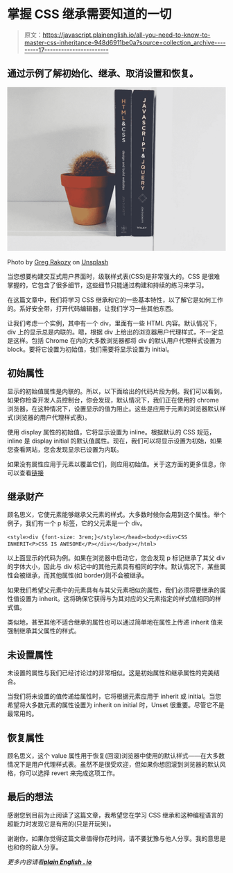 # 掌握 CSS 继承需要知道的一切

> 原文：<https://javascript.plainenglish.io/all-you-need-to-know-to-master-css-inheritance-948d6911be0a?source=collection_archive---------17----------------------->

## 通过示例了解初始化、继承、取消设置和恢复。

![](img/db705244b669bb1cadb38b60f0481325.png)

Photo by [Greg Rakozy](https://unsplash.com/@grakozy?utm_source=medium&utm_medium=referral) on [Unsplash](https://unsplash.com?utm_source=medium&utm_medium=referral)

当您想要构建交互式用户界面时，级联样式表(CSS)是非常强大的。CSS 是很难掌握的，它包含了很多细节，这些细节只能通过构建和持续的练习来学习。

在这篇文章中，我们将学习 CSS 继承和它的一些基本特性，以了解它是如何工作的。系好安全带，打开代码编辑器，让我们学习一些其他东西。

让我们考虑一个实例，其中有一个 div，里面有一些 HTML 内容。默认情况下，div 上的显示总是内联的。嗯，根据 div 上给出的浏览器用户代理样式，不一定总是这样。包括 Chrome 在内的大多数浏览器都将 div 的默认用户代理样式设置为 block。要将它设置为初始值，我们需要将显示设置为 initial。

## **初始属性**

显示的初始值属性是内联的。所以，以下面给出的代码片段为例。我们可以看到，如果你检查开发人员控制台，你会发现，默认情况下，我们正在使用的 chrome 浏览器，在这种情况下，设置显示的值为阻止。这些是应用于元素的浏览器默认样式(浏览器的用户代理样式表)。

使用 display 属性的初始值，它将显示设置为 inline。根据默认的 CSS 规范，inline 是 display initial 的默认值属性。现在，我们可以将显示设置为初始，如果您查看网站，您会发现显示已设置为内联。

如果没有属性应用于元素以覆盖它们，则应用初始值。关于这方面的更多信息，你可以查看[链接](https://developer.mozilla.org.en-US/docs/web/CSS/display)

## **继承财产**

顾名思义，它使元素能够继承父元素的样式。大多数时候你会用到这个属性。举个例子，我们有一个 p 标签，它的父元素是一个 div。

```
<style>div {font-size: 3rem;}</style></head><body><div>CSS INHERIT<P>CSS IS AWESOME</P></div></body></html>
```

以上面显示的代码为例。如果在浏览器中启动它，您会发现 p 标记继承了其父 div 的字体大小，因此与 div 标记中的其他元素具有相同的字体。默认情况下，某些属性会被继承，而其他属性(如 border)则不会被继承。

如果我们希望父元素中的元素具有与其父元素相似的属性，我们必须将要继承的属性值设置为 inherit。这将确保它获得与为其对应的父元素指定的样式值相同的样式值。

类似地，甚至其他不适合继承的属性也可以通过简单地在属性上传递 inherit 值来强制继承其父属性的样式。

## **未设置属性**

未设置的属性与我们已经讨论过的非常相似。这是初始属性和继承属性的完美结合。

当我们将未设置的值传递给属性时，它将根据元素应用于 inherit 或 initial。当您希望将大多数元素的属性设置为 inherit on initial 时，Unset 很重要。尽管它不是最常用的。

## **恢复属性**

顾名思义，这个 value 属性用于恢复(回滚)浏览器中使用的默认样式——在大多数情况下是用户代理样式表。虽然不是很受欢迎，但如果你想回滚到浏览器的默认风格，你可以选择 revert 来完成这项工作。

## **最后的想法**

感谢您到目前为止阅读了这篇文章，我希望您在学习 CSS 继承和这种编程语言的超能力时发现它是有用的(只是开玩笑)。

谢谢你，如果你觉得这篇文章值得你花时间，请不要犹豫与他人分享。我的意思是也和你的敌人分享。

*更多内容请看*[***plain English . io***](http://plainenglish.io/)